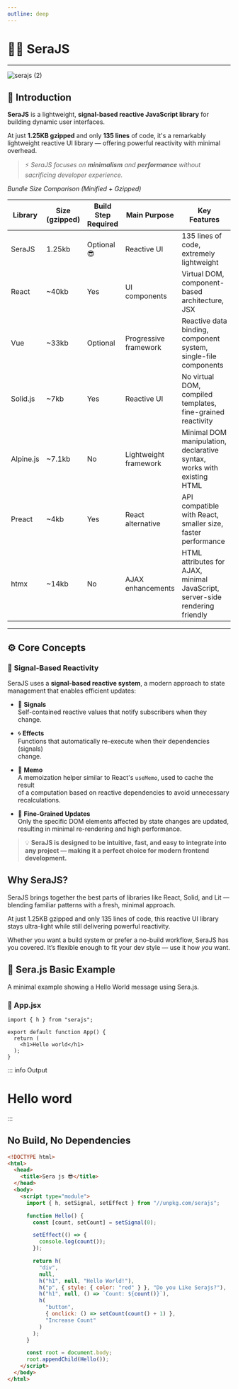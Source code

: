 ```yaml
---
outline: deep
---
```


# 🤷‍♀️ **SeraJS** <Badge type="warning" text="beta" />

---

![serajs (2)](https://github.com/user-attachments/assets/835f950b-9fa8-4343-bc5b-2f748e68da82)

## 📖 **Introduction**

**SeraJS** is a lightweight, **signal-based reactive JavaScript library** for
building dynamic user interfaces.

At just **1.25KB gzipped** and only **135 lines** of code, it's a remarkably lightweight reactive UI library — offering powerful reactivity with minimal overhead.

> ⚡️ _SeraJS focuses on **minimalism** and **performance** without sacrificing
> developer experience._


*Bundle Size Comparison (Minified + Gzipped)*

| Library | Size (gzipped) | Build Step Required | Main Purpose | Key Features |
|---------|----------------|---------------------|-------------|--------------|
| SeraJS | 1.25kb | Optional 😎 | Reactive UI | 135 lines of code, extremely lightweight |
| React | ~40kb | Yes | UI components | Virtual DOM, component-based architecture, JSX |
| Vue | ~33kb | Optional | Progressive framework | Reactive data binding, component system, single-file components |
| Solid.js | ~7kb | Yes | Reactive UI | No virtual DOM, compiled templates, fine-grained reactivity |
| Alpine.js | ~7.1kb | No | Lightweight framework | Minimal DOM manipulation, declarative syntax, works with existing HTML |
| Preact | ~4kb | Yes | React alternative | API compatible with React, smaller size, faster performance |
| htmx | ~14kb | No | AJAX enhancements | HTML attributes for AJAX, minimal JavaScript, server-side rendering friendly |



---

## ⚙️ **Core Concepts**

### 🔄 **Signal-Based Reactivity**

SeraJS uses a **signal-based reactive system**, a modern approach to state
management that enables efficient updates:

- 🧠 **Signals**  
  Self-contained reactive values that notify subscribers when they change.

- 🌀 **Effects**  
  Functions that automatically re-execute when their dependencies (signals)  
  change.

- 🧭 **Memo**  
  A memoization helper similar to React's `useMemo`, used to cache the result  
  of a computation based on reactive dependencies to avoid unnecessary
  recalculations.

- 🔬 **Fine-Grained Updates**  
  Only the specific DOM elements affected by state changes are updated,  
  resulting in minimal re-rendering and high performance.

> 💡 **SeraJS is designed to be intuitive, fast, and easy to integrate into any
> project — making it a perfect choice for modern frontend development.**


## Why SeraJS?

SeraJS brings together the best parts of libraries like React, Solid, and Lit — blending familiar patterns with a fresh, minimal approach.

At just 1.25KB gzipped and only 135 lines of code, this reactive UI library stays ultra-light while still delivering powerful reactivity.

Whether you want a build system or prefer a no-build workflow, SeraJS has you covered. It’s flexible enough to fit your dev style — use it how *you* want.


## 🌱 **Sera.js Basic Example**

A minimal example showing a Hello World message using Sera.js.

### 📄 App.jsx

```jsx{5}
import { h } from "serajs";

export default function App() {
  return (
    <h1>Hello world</h1>
  );
}
```

::: info Output

# Hello word

:::

## No Build, No Dependencies

```html
<!DOCTYPE html>
<html>
  <head>
    <title>Sera js 😎</title>
  </head>
  <body>
    <script type="module">
      import { h, setSignal, setEffect } from "//unpkg.com/serajs";

      function Hello() {
        const [count, setCount] = setSignal(0);

        setEffect(() => {
          console.log(count());
        });

        return h(
          "div",
          null,
          h("h1", null, "Hello World!"),
          h("p", { style: { color: "red" } }, "Do you Like Serajs?"),
          h("h1", null, () => `Count: ${count()}`),
          h(
            "button",
            { onclick: () => setCount(count() + 1) },
            "Increase Count"
          )
        );
      }

      const root = document.body;
      root.appendChild(Hello());
    </script>
  </body>
</html>
```


